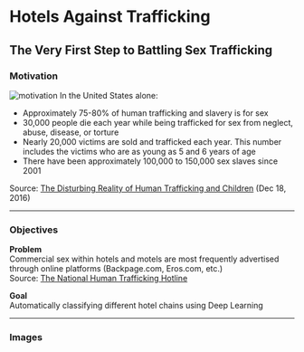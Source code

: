 # Hotels Against Trafficking



## The Very First Step to Battling Sex Trafficking



### Motivation
![motivation](/pictures/motivation.jpeg)
In the United States alone:
- Approximately 75-80% of human trafficking and slavery is for sex
- 30,000 people die each year while being trafficked for sex from neglect, abuse, disease, or torture
- Nearly 20,000 victims are sold and trafficked each year. This number includes the victims who are as young as 5 and 6 years of age
- There have been approximately 100,000 to 150,000 sex slaves since 2001

Source: [The Disturbing Reality of Human Trafficking and Children](https://www.huffpost.com/entry/disturbing-reality-human-trafficking_b_8831834) (Dec 18, 2016)

--------------------------------------------------

### Objectives
**Problem**<br>
Commercial sex within hotels and motels are most frequently advertised through online platforms (Backpage.com, Eros.com, etc.)<br>
Source: [The National Human Trafficking Hotline](https://humantraffickinghotline.org/sex-trafficking-venuesindustries/hotelmotel-based)<br>

**Goal**<br>
Automatically classifying different hotel chains using Deep Learning

--------------------------------------------------

### Images
